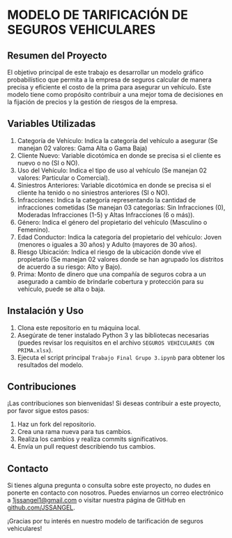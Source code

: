 # MODELO DE TARIFICACIÓN DE SEGUROS VEHICULARES

## Resumen del Proyecto
El objetivo principal de este trabajo es desarrollar un modelo gráfico probabilístico que permita a la empresa de seguros calcular de manera precisa y eficiente el costo de la prima para asegurar un vehículo. Este modelo tiene como propósito contribuir a una mejor toma de decisiones en la fijación de precios y la gestión de riesgos de la empresa.

## Variables Utilizadas
1. Categoría de Vehículo: Indica la categoría del vehículo a asegurar (Se manejan 02 valores: Gama Alta o Gama Baja)
2. Cliente Nuevo: Variable dicotómica en donde se precisa si el cliente es nuevo o no (SI o NO).
3. Uso del Vehículo: Indica el tipo de uso al vehículo (Se manejan 02 valores: Particular o Comercial).
4. Siniestros Anteriores: Variable dicotómica en donde se precisa si el cliente ha tenido o no siniestros anteriores (SI o NO).
5. Infracciones: Indica la categoría representando la cantidad de infracciones cometidas (Se manejan 03 categorías: Sin Infracciones (0), Moderadas Infracciones (1-5) y Altas Infracciones (6 o más)).
6. Género: Indica el género del propietario del vehículo (Masculino o Femenino).
7. Edad Conductor: Indica la categoría del propietario del vehículo: Joven (menores o iguales a 30 años) y Adulto (mayores de 30 años).
8. Riesgo Ubicación: Indica el riesgo de la ubicación donde vive el propietario (Se manejan 02 valores donde se han agrupado los distritos de acuerdo a su riesgo: Alto y Bajo).
9. Prima: Monto de dinero que una compañía de seguros cobra a un asegurado a cambio de brindarle cobertura y protección para su vehículo, puede se alta o baja. 


## Instalación y Uso
1. Clona este repositorio en tu máquina local.
2. Asegúrate de tener instalado Python 3 y las bibliotecas necesarias (puedes revisar los requisitos en el archivo `SEGUROS VEHICULARES CON PRIMA.xlsx`).
3. Ejecuta el script principal `Trabajo Final Grupo 3.ipynb` para obtener los resultados del modelo.

## Contribuciones
¡Las contribuciones son bienvenidas! Si deseas contribuir a este proyecto, por favor sigue estos pasos:
1. Haz un fork del repositorio.
2. Crea una rama nueva para tus cambios.
3. Realiza los cambios y realiza commits significativos.
4. Envía un pull request describiendo tus cambios.

## Contacto
Si tienes alguna pregunta o consulta sobre este proyecto, no dudes en ponerte en contacto con nosotros. Puedes enviarnos un correo electrónico a [1jssangel1@gmail.com](1jssangel1@gmail.com) o visitar nuestra página de GitHub en [github.com/JSSANGEL](https://github.com/JSSANGEL).

¡Gracias por tu interés en nuestro modelo de tarificación de seguros vehiculares!

